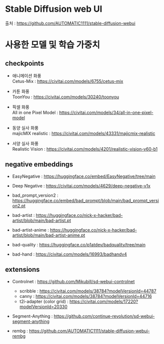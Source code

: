 # Stable Diffusion web UI
출처 : https://github.com/AUTOMATIC1111/stable-diffusion-webui

# 사용한 모델 및 학습 가중치
## checkpoints
* 애니메이션 화풍  
    Cetus-Mix : https://civitai.com/models/6755/cetus-mix  

* 카툰 화풍  
    ToonYou : https://civitai.com/models/30240/toonyou  

* 픽셀 화풍  
    All in one Pixel Model : https://civitai.com/models/34/all-in-one-pixel-model 

* 동양 실사 화풍  
    majicMIX realistic : https://civitai.com/models/43331/majicmix-realistic
    
* 서양 실사 화풍  
    Realistic Vision : https://civitai.com/models/4201/realistic-vision-v60-b1

## negative embeddings
* EasyNegative : https://huggingface.co/embed/EasyNegative/tree/main

* Deep Negative : https://civitai.com/models/4629/deep-negative-v1x

* bad_prompt_version2 : https://huggingface.co/embed/bad_prompt/blob/main/bad_prompt_version2.pt

* bad-artist : https://huggingface.co/nick-x-hacker/bad-artist/blob/main/bad-artist.pt

* bad-artist-anime : https://huggingface.co/nick-x-hacker/bad-artist/blob/main/bad-artist-anime.pt

* bad-quality : https://huggingface.co/p1atdev/badquality/tree/main

* bad-hand : https://civitai.com/models/16993/badhandv4

## extensions
* Controlnet : https://github.com/Mikubill/sd-webui-controlnet
    * scribble : https://civitai.com/models/38784?modelVersionId=44787
    * canny : https://civitai.com/models/38784?modelVersionId=44716
    * t2i-adapter (color grid) : https://civitai.com/models/17220?modelVersionId=20330

* Segment-Anything : https://github.com/continue-revolution/sd-webui-segment-anything

* rembg : https://github.com/AUTOMATIC1111/stable-diffusion-webui-rembg
    
        